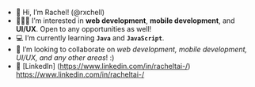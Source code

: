- 👋 Hi, I’m Rachel! (@rxchell)
- 👩🏻‍💻 I’m interested in **web development**, **mobile development**, and **UI/UX**. Open to any opportunities as well!
- 💻 I’m currently learning **`Java`** and **`JavaScript`**.
- 💞️ I’m looking to collaborate on _web development, mobile development, UI/UX, and any other areas_! :) 
- 💬 [LinkedIn] (https://www.linkedin.com/in/racheltai-/) https://www.linkedin.com/in/racheltai-/

<!---
rxchell/rxchell is a ✨ special ✨ repository because its `README.md` (this file) appears on your GitHub profile.
You can click the Preview link to take a look at your changes.
--->

